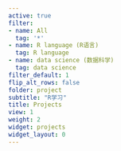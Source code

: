 ```yaml
---
active: true
filter:
- name: All
  tag: '*'
- name: R language (R语言)
  tag: R language
- name: data science (数据科学)
  tag: data science
filter_default: 1
flip_alt_rows: false
folder: project
subtitle: "R学习"
title: Projects
view: 1
weight: 2
widget: projects
widget_layout: 0
---
```


